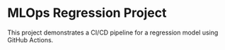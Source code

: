 # MLOps Regression Project

This project demonstrates a CI/CD pipeline for a regression model using GitHub Actions.


